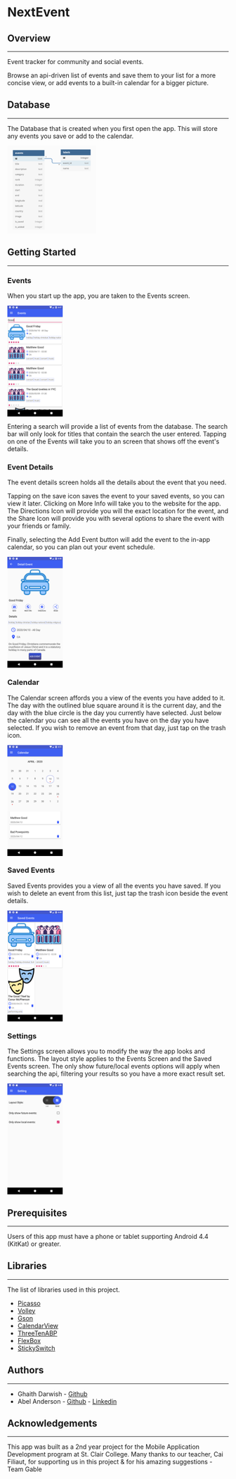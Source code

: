 # NextEvent



## Overview

---

Event tracker for community and social events.

Browse an api-driven list of events and save them to your list for a more concise view, or add events to a built-in calendar for a bigger picture.



## Database

---

The Database that is created when you first open the app. This will store any events you save or add to the calendar. 

<img src="Images/Database.png" alt="NextEvent Database" width="40%" align="center" />

## Getting Started

---

### Events

When you start up the app, you are taken to the Events screen.

<img src="Images/ApiSearch.png" alt="Api Search" width="25%" align="center" />



Entering a search will provide a list of events from the database. The search bar will only look for titles that contain the search the user entered. Tapping on one of the Events will take you to an screen that shows off the event's details.

### Event Details

The event details screen holds all the details about the event that you need. 

Tapping on the save icon saves the event to your saved events, so you can view it later. Clicking on More Info will take you to the website for the app. The Directions Icon will provide you will the exact location for the event, and the Share Icon will provide you with several options to share the event with your friends or family.

Finally, selecting the Add Event button will add the event to the in-app calendar, so you can plan out your event schedule.

<img src="Images/EventDetails.png" alt="Event Details" width="25%" align="center" />

### Calendar

The Calendar screen affords you a view of the events you have added to it. The day with the outlined blue square around it is the current day, and the day with the blue circle is the day you currently have selected. Just below the calendar you can see all the events you have on the day you have selected. If you wish to remove an event from that day, just tap on the trash icon.

<img src="Images/CalendarView.png" alt="Calendar" width="25%" align="center" />

### Saved Events

Saved Events provides you a view of all the events you have saved. If you wish to delete an event from this list, just tap the trash icon beside the event details.

<img src="Images/SavedEventsGrid.png" alt="Saved Events" width="25%" align="center" />

### Settings

The Settings screen allows you to modify the way the app looks and functions. The layout style applies to the Events Screen and the Saved Events screen. The only show future/local events options will apply when searching the api, filtering your results so you have a more exact result set.

<img src="Images/Settings.png" alt="Settings" width="25%" align="center" />

## Prerequisites

---

Users of this app must have a phone or tablet supporting Android 4.4 (KitKat) or greater.

## Libraries

---

The list of libraries used in this project.

- [Picasso](https://github.com/square/picasso)
- [Volley](https://github.com/google/volley)
- [Gson](https://github.com/google/gson)
- [CalendarView](https://github.com/kizitonwose/CalendarView)
- [ThreeTenABP](https://github.com/JakeWharton/ThreeTenABP)
- [FlexBox](https://github.com/google/flexbox-layout)
- [StickySwitch](https://github.com/GwonHyeok/StickySwitch)

## Authors

---

- Ghaith Darwish - [Github](https://github.com/gdarwish)
- Abel Anderson - [Github](https://github.com/AbelSAnderson) - [Linkedin](https://www.linkedin.com/in/abel-anderson)

## Acknowledgements

---

This app was built as a 2nd year project for the Mobile Application Development program at St. Clair College. Many thanks to our teacher, Cai Filiaut, for supporting us in this project & for his amazing suggestions - Team Gable





